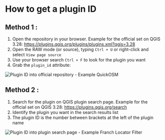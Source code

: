# How to get a plugin ID

## Method 1 :

1. Open the repository in your browser. Example for the official set on QGIS 3.28: <https://plugins.qgis.org/plugins/plugins.xml?qgis=3.28>
1. Open the RAW mode (or source), typing `Ctrl + U` or right-click and  select `View page source`
1. Use your browser search `Ctrl + F` to look for the plugin you want
1. Grab the `plugin_id` attribute:

  ![Plugin ID into official repository - Example QuickOSM](/static/repository_plugins_plugin_id.webp)

## Method 2 :

1. Search for the plugin on QGIS plugin search page. Example for the official set on QGIS 3.28: <https://plugins.qgis.org/search>
2. Identify the plugin you want in the search results list
3. The plugin ID is the number between brackets at the left of the plugin name

  ![Plugin ID into plugin search page - Example Franch Locator Filter](/static/plugin_search.png)
